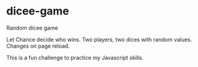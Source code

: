 # dicee-game
Random dicee game 

Let Chance decide who wins.
Two players, two dices with random values. Changes on page reload.

This is a fun challenge to practice my Javascript skills.
